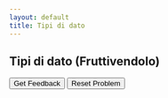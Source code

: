 ```yaml
---
layout: default
title: Tipi di dato
---
```

## Tipi di dato (Fruttivendolo)

<div id="02_dati-sortableTrash" class="sortable-code"></div> 
<div id="02_dati-sortable" class="sortable-code"></div> 
<div style="clear:both;"></div> 
<p> 
    <input id="02_dati-feedbackLink" value="Get Feedback" type="button" /> 
    <input id="02_dati-newInstanceLink" value="Reset Problem" type="button" /> 
</p> 
<script type="text/javascript"> 
(function(){
  var initial = "print(&quot;inserire prezzo meloni al pezzo&quot;)\n" +
    "prezzo = float(input())\n" +
    "print(&quot;inserire numero meloni acquistati&quot;)\n" +
    "numero = int(input())\n" +
    "totale = prezzo * numero\n" +
    "print(&quot;devi pagare&quot;,str(totale),&quot;euro&quot;)\n" +
    "print(&quot;inserire importo banconota&quot;)\n" +
    "banconota = int(input())\n" +
    "resto = banconota - totale\n" +
    "print(&quot;Otterrai di resto &quot;, str(resto),&quot;euro&quot;)";
  var parsonsPuzzle = new ParsonsWidget({
    "sortableId": "02_dati-sortable",
    "max_wrong_lines": 10,
    "grader": ParsonsWidget._graders.LineBasedGrader,
    "exec_limit": 2500,
    "can_indent": true,
    "x_indent": 50,
    "lang": "en",
    "show_feedback": true
  });
  parsonsPuzzle.init(initial);
  parsonsPuzzle.shuffleLines();
  $("#02_dati-newInstanceLink").click(function(event){ 
      event.preventDefault(); 
      parsonsPuzzle.shuffleLines(); 
  }); 
  $("#02_dati-feedbackLink").click(function(event){ 
      event.preventDefault(); 
      parsonsPuzzle.getFeedback(); 
  }); 
})(); 
</script>